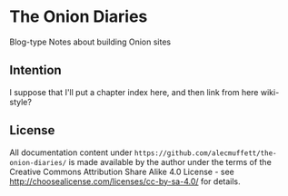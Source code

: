 # The Onion Diaries
Blog-type Notes about building Onion sites

## Intention

I suppose that I'll put a chapter index here, and then link from here wiki-style?

## License
 
All documentation content under `https://github.com/alecmuffett/the-onion-diaries/` is made available by the author under the terms of the Creative Commons Attribution Share Alike 4.0 License - see http://choosealicense.com/licenses/cc-by-sa-4.0/ for details.
